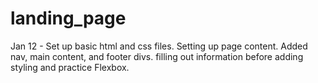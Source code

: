 # landing_page

Jan 12 -
Set up basic html and css files.
Setting up page content. Added nav, main content, and footer divs. filling out information before adding styling and practice Flexbox.

